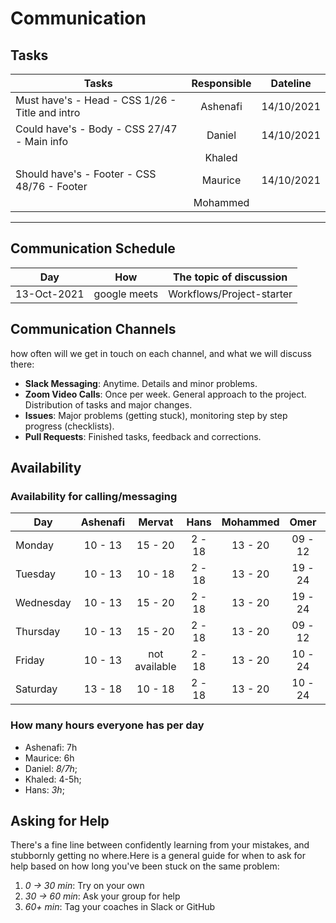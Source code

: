 # Communication

## Tasks

| Tasks                                           | Responsible |  Dateline  |
| ----------------------------------------------- | :---------: | :--------: |
| Must have's - Head - CSS 1/26 - Title and intro |  Ashenafi   | 14/10/2021 |
| Could have's - Body - CSS 27/47 - Main info     |   Daniel    | 14/10/2021 |
|                                                 |   Khaled    |            |
| Should have's - Footer - CSS 48/76 - Footer     |   Maurice   | 14/10/2021 |
|                                                 |  Mohammed   |            |

<!-- any general rules you'd like to set for your group? -->

---

## Communication Schedule

| Day         |     How      | The topic of discussion   |
| ----------- | :----------: | ------------------------- |
| 13-Oct-2021 | google meets | Workflows/Project-starter |

## Communication Channels

how often will we get in touch on each channel, and what we will discuss there:

- **Slack Messaging**: Anytime. Details and minor problems.
- **Zoom Video Calls**: Once per week. General approach to the project.
  Distribution of tasks and major changes.
- **Issues**: Major problems (getting stuck), monitoring step by step progress
  (checklists).
- **Pull Requests**: Finished tasks, feedback and corrections.

## Availability

### Availability for calling/messaging

| Day       | Ashenafi |    Mervat     |  Hans  | Mohammed |  Omer   | Rupam |
| --------- | :------: | :-----------: | :----: | :------: | :-----: | :----: |
| Monday    | 10 - 13  | 15 - 20  | 2 - 18 | 13 - 20  | 09 - 12 | not available |
| Tuesday   | 10 - 13  |10 - 18 | 2 - 18 | 13 - 20  | 19 - 24 | not available |
| Wednesday | 10 - 13  |15 - 20 | 2 - 18 | 13 - 20  | 19 - 24 | 17 - 19    |
| Thursday  | 10 - 13  | 15 - 20 | 2 - 18 | 13 - 20  | 09 - 12 | 18 - 20    |
| Friday    | 10 - 13 |not available| 2 - 18 | 13 - 20  | 10 - 24 | 18 - 20 |
| Saturday  | 13 - 18 | 10 - 18 | 2 - 18 | 13 - 20  | 10 - 24 | not available |

### How many hours everyone has per day

- Ashenafi: 7h
- Maurice: 6h
- Daniel: _8/7h_;
- Khaled: 4-5h;
- Hans: _3h_;

## Asking for Help

There's a fine line between confidently learning from your mistakes, and
stubbornly getting no where.Here is a general guide for when to ask for help
based on how long you've been stuck on the same problem:

1. _0 -> 30 min_: Try on your own
2. _30 -> 60 min_: Ask your group for help
3. _60+ min_: Tag your coaches in Slack or GitHub
